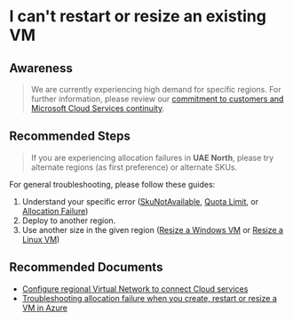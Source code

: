 <properties
	pageTitle="I can't restart or resize an existing VM"
	description="I can't restart or resize an existing VM"
	service="microsoft.compute"
	resource="virtualmachines"
	authors="ScottAzure"
	ms.author="scotro"
	displayOrder="25"
	selfHelpType="resource"
	supportTopicIds=""
	resourceTags="windows, linux, windowsSQL, redhat, Ubuntu"
	productPesIds=""
	cloudEnvironments="public, fairfax, usnat, ussec"
	articleId="1cf1dd0b-8bde-4432-a753-6e800568aa29"
	ownershipId="Compute_VirtualMachines"
/>

# I can't restart or resize an existing VM

## **Awareness**

>We are currently experiencing high demand for specific regions. For further information, please review our [commitment to customers and Microsoft Cloud Services continuity](https://aka.ms/CloudCovidResponseFAQ).<br>

## **Recommended Steps**

>If you are experiencing allocation failures in **UAE North**, please try alternate regions (as first preference) or alternate SKUs.<br>

For general troubleshooting, please follow these guides:<br>

1. Understand your specific error ([SkuNotAvailable](https://docs.microsoft.com/azure/azure-resource-manager/templates/error-sku-not-available), [Quota Limit](https://docs.microsoft.com/azure/azure-resource-manager/templates/error-resource-quota), or [Allocation Failure](https://docs.microsoft.com/azure/virtual-machines/troubleshooting/allocation-failure))<br>
2. Deploy to another region.<br>
3. Use another size in the given region ([Resize a Windows VM](https://docs.microsoft.com/azure/virtual-machines/windows/resize-vm) or [Resize a Linux VM](https://docs.microsoft.com/azure/virtual-machines/linux/change-vm-size))

## **Recommended Documents**

* [Configure regional Virtual Network to connect Cloud services](https://azure.microsoft.com/blog/vnet-to-vnet-connecting-virtual-networks-in-azure-across-different-regions/)<br>
* [Troubleshooting allocation failure when you create, restart or resize a VM in Azure](https://azure.microsoft.com/documentation/articles/virtual-machines-allocation-failure/)
